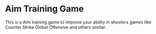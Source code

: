 # Aim Training Game
This is a Aim training game to improve your ability in shooters games like Counter Strike Global Offensive and others similar.
